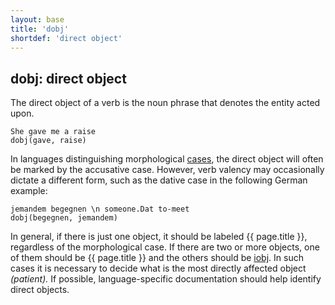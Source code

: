 ```yaml
---
layout: base
title: 'dobj'
shortdef: 'direct object'
---
```


## dobj: direct object

The direct object of a verb is the noun phrase that denotes the entity acted upon.

~~~ sdparse
She gave me a raise
dobj(gave, raise)
~~~

In languages distinguishing morphological [cases](u-feat/Case), the
direct object will often be marked by the accusative case. However,
verb valency may occasionally dictate a different form, such as the
dative case in the following German example:

~~~ sdparse
jemandem begegnen \n someone.Dat to-meet
dobj(begegnen, jemandem)
~~~

In general, if there is just one object, it should be labeled {{ page.title }}, regardless of the morphological case. If there are two or more objects, one of them should be {{ page.title }} and the others should be [iobj](). In such cases it is necessary to decide what is the most directly affected object _(patient)._ If possible, language-specific documentation should help identify direct objects.
